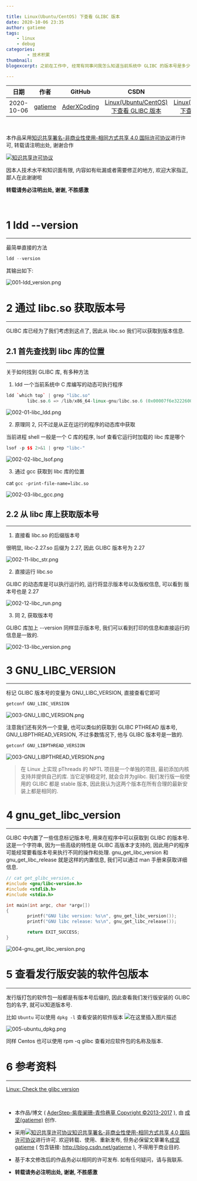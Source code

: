 ```yaml
---

title: Linux(Ubuntu/CentOS) 下查看 GLIBC 版本
date: 2020-10-06 23:35
author: gatieme
tags: 
	- linux
	- debug
categories:
        - 技术积累
thumbnail:
blogexcerpt: 之前在工作中, 经常有同事问我怎么知道当前系统中 GLIBC 的版本号是多少. 今天安装软件的时候, 想到了这个问题, 于是记录下, 与大家共勉.

---
```



| 日期 | 作者 | GitHub| CSDN | BLOG |
| ------- |:-------:|:-------:|:-------:|:-------:|
| 2020-10-06 | [gatieme](https://blog.csdn.net/gatieme) | [AderXCoding](https://github.com/gatieme/AderXCoding/tree/master/system/tools/glibc/001-version) | [Linux(Ubuntu/CentOS) 下查看 GLIBC 版本](https://blog.csdn.net/gatieme/article/details/108945425) | [Linux(Ubuntu/CentOS) 下查看 GLIBC 版本](https://oskernellab.com/2020/10/06/2020/1006-0001-Linux_get_glibc_version/)|


<br>



本作品采用<a rel="license" href="http://creativecommons.org/licenses/by-nc-sa/4.0/">知识共享署名-非商业性使用-相同方式共享 4.0 国际许可协议</a>进行许可, 转载请注明出处, 谢谢合作

<a rel="license" href="http://creativecommons.org/licenses/by-nc-sa/4.0/"><img alt="知识共享许可协议" style="border-width:0" src="https://i.creativecommons.org/l/by-nc-sa/4.0/88x31.png" /></a>

因本人技术水平和知识面有限, 内容如有纰漏或者需要修正的地方, 欢迎大家指正, 鄙人在此谢谢啦

**转载请务必注明出处, 谢谢, 不胜感激**

<br>



# 1 ldd --version
------

最简单直接的方法

```cpp
ldd --version
```
其输出如下:


![001-ldd_version.png](https://raw.githubusercontent.com/gatieme/AderXCoding/master/system/tools/glibc/001-version/001-ldd_version.png)

# 2 通过 libc.so 获取版本号
-------

GLIBC 库已经为了我们考虑到这点了, 因此从 libc.so 我们可以获取到版本信息.


## 2.1 首先查找到 libc 库的位置
-------

关于如何找到 GLIBC 库, 有多种方法
1.    ldd 一个当前系统中 C 库编写的动态可执行程序

```cpp
ldd `which top` | grep "libc.so"
        libc.so.6 => /lib/x86_64-linux-gnu/libc.so.6 (0x00007f6e32226000)
```

![002-01-libc_ldd.png](https://raw.githubusercontent.com/gatieme/AderXCoding/master/system/tools/glibc/001-version/002-01-libc_ldd.png)

2.    原理同 2, 只不过是从正在运行的程序的动态库中获取

当前进程 shell 一般是一个 C 库的程序, lsof 查看它运行时加载的 libc 库是哪个

```cpp
lsof -p $$ 2>&1 | grep "libc-"
```

![002-02-libc_lsof.png](https://raw.githubusercontent.com/gatieme/AderXCoding/master/system/tools/glibc/001-version/002-02-libc_lsof.png)

3.  通过 gcc 获取到 libc 库的位置

cat `gcc -print-file-name=libc.so`

![002-03-libc_gcc.png](https://raw.githubusercontent.com/gatieme/AderXCoding/master/system/tools/glibc/001-version/002-03-libc_gcc.png)

## 2.2 从 libc 库上获取版本号
-------

1.    直接看 libc.so 的后缀版本号

很明显, libc-2.27.so 后缀为 2.27, 因此 GLIBC 版本号为 2.27

![002-11-libc_str.png](https://raw.githubusercontent.com/gatieme/AderXCoding/master/system/tools/glibc/001-version/002-11-libc_str.png)


2.    直接运行 libc.so

GLIBC 的动态库是可以执行运行的, 运行将显示版本号以及版权信息, 可以看到 版本号也是  2.27

![002-12-libc_run.png](https://raw.githubusercontent.com/gatieme/AderXCoding/master/system/tools/glibc/001-version/002-12-libc_run.png)

3.    同 2, 获取版本号

GLIBC 库加上 --version 同样显示版本号, 我们可以看到打印的信息和直接运行的信息是一致的.

![002-13-libc_version.png](https://raw.githubusercontent.com/gatieme/AderXCoding/master/system/tools/glibc/001-version/002-13-libc_version.png)


# 3 GNU_LIBC_VERSION
-------

标记 GLIBC 版本号的变量为 GNU_LIBC_VERSION, 直接查看它即可

```cpp
getconf GNU_LIBC_VERSION
```

![003-GNU_LIBC_VERSION.png](https://raw.githubusercontent.com/gatieme/AderXCoding/master/system/tools/glibc/001-version/003-GNU_LIBC_VERSION.png)


注意我们还有另外一个变量, 也可以类似的获取到 GLIBC PTHREAD 版本号, GNU_LIBPTHREAD_VERSION, 不过多数情况下, 他与 GLIBC 版本号是一致的.

```cpp
getconf GNU_LIBPTHREAD_VERSION
```

![003-GNU_LIBPTHREAD_VERSION.png](https://raw.githubusercontent.com/gatieme/AderXCoding/master/system/tools/glibc/001-version/003-GNU_LIBPTHREAD_VERSION.png)


> 在 Linux 上实现 pThreads 的 NPTL 项目是一个单独的项目, 最初添加内核支持并提供自己的库. 当它足够稳定时, 就会合并为glibc.
> 我们发行版一般使用的 GLIBC 都是 stable 版本, 因此我认为这两个版本在所有合理的最新安装上都是相同的.



# 4 gnu_get_libc_version
-------

GLIBC 中内置了一些信息标记版本号, 用来在程序中可以获取到 GLIBC 的版本号. 这是一个字符串, 因为一些高级的特性是 GLIBC 高版本才支持的, 因此用户的程序可能经常要看版本号来执行不同的操作和处理.
gnu_get_libc_version 和 gnu_get_libc_release 就是这样的内置信息, 我们可以通过  man 手册来获取详细信息.


```cpp
// cat get_glibc_version.c
#include <gnu/libc-version.h>
#include <stdlib.h>
#include <stdio.h>

int main(int argc, char *argv[])
{
        printf("GNU libc version: %s\n", gnu_get_libc_version());
        printf("GNU libc release: %s\n", gnu_get_libc_release());

        return EXIT_SUCCESS;
}
```


![004-gnu_get_libc_version.png](https://raw.githubusercontent.com/gatieme/AderXCoding/master/system/tools/glibc/001-version/004-gnu_get_libc_version.png)

# 5 查看发行版安装的软件包版本
-------

发行版打包的软件包一般都是有版本号后缀的, 因此查看我们发行版安装的 GLIBC 包的名字, 就可以知道版本号.

比如 `Ubuntu` 可以使用 `dpkg -l` 查看安装的软件版本
![在这里插入图片描述](https://img-blog.csdnimg.cn/20201007000719559.png?x-oss-process=image/watermark,type_ZmFuZ3poZW5naGVpdGk,shadow_10,text_aHR0cHM6Ly9ibG9nLmNzZG4ubmV0L2dhdGllbWU=,size_16,color_FFFFFF,t_70#pic_center)


![005-ubuntu_dpkg.png](https://raw.githubusercontent.com/gatieme/AderXCoding/master/system/tools/glibc/001-version/005-ubuntu_dpkg.png)


同样 Centos 也可以使用 rpm -q glibc 查看对应软件包的名称及版本.

# 6 参考资料
-------

[Linux: Check the glibc version](https://benohead.com/blog/2015/01/28/linux-check-glibc-version)



<br>

*   本作品/博文 ( [AderStep-紫夜阑珊-青伶巷草 Copyright ©2013-2017](http://blog.csdn.net/gatieme) ), 由 [成坚(gatieme)](http://blog.csdn.net/gatieme) 创作.

*   采用<a rel="license" href="http://creativecommons.org/licenses/by-nc-sa/4.0/"><img alt="知识共享许可协议" style="border-width:0" src="https://i.creativecommons.org/l/by-nc-sa/4.0/88x31.png" /></a><a rel="license" href="http://creativecommons.org/licenses/by-nc-sa/4.0/">知识共享署名-非商业性使用-相同方式共享 4.0 国际许可协议</a>进行许可. 欢迎转载、使用、重新发布, 但务必保留文章署名[成坚gatieme](http://blog.csdn.net/gatieme) ( 包含链接: http://blog.csdn.net/gatieme ), 不得用于商业目的.

*   基于本文修改后的作品务必以相同的许可发布. 如有任何疑问，请与我联系.

*   **转载请务必注明出处, 谢谢, 不胜感激**
<br>
